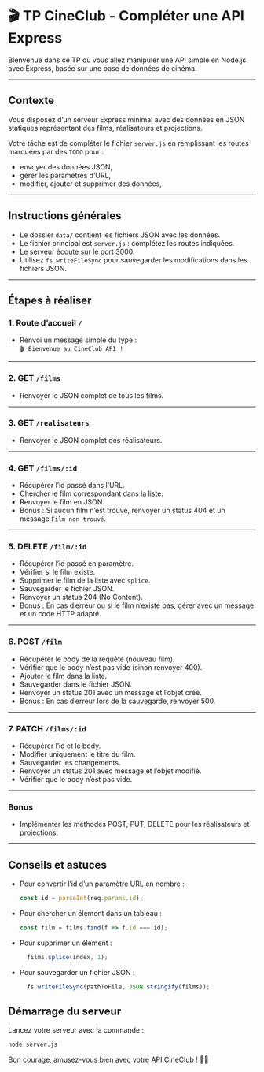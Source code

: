 # 🎬 TP CineClub - Compléter une API Express

Bienvenue dans ce TP où vous allez manipuler une API simple en Node.js avec Express, basée sur une base de données de cinéma.

---

## Contexte

Vous disposez d’un serveur Express minimal avec des données en JSON statiques représentant des films, réalisateurs et projections.

Votre tâche est de compléter le fichier `server.js` en remplissant les routes marquées par des `TODO` pour :

- envoyer des données JSON,
- gérer les paramètres d’URL,
- modifier, ajouter et supprimer des données,

---

## Instructions générales

- Le dossier `data/` contient les fichiers JSON avec les données.
- Le fichier principal est `server.js` : complétez les routes indiquées.
- Le serveur écoute sur le port 3000.
- Utilisez `fs.writeFileSync` pour sauvegarder les modifications dans les fichiers JSON.


---

## Étapes à réaliser

### 1. Route d’accueil `/`

- Renvoi un message simple du type :  
  `🎬 Bienvenue au CineClub API !`

---

### 2. GET `/films`

- Renvoyer le JSON complet de tous les films.

---

### 3. GET `/realisateurs`

- Renvoyer le JSON complet des réalisateurs.

---

### 4. GET `/films/:id`

- Récupérer l’id passé dans l’URL.
- Chercher le film correspondant dans la liste.
- Renvoyer le film en JSON.
- Bonus : Si aucun film n’est trouvé, renvoyer un status 404 et un message `Film non trouvé`.

---

### 5. DELETE `/film/:id`

- Récupérer l’id passé en paramètre.
- Vérifier si le film existe.
- Supprimer le film de la liste avec `splice`.
- Sauvegarder le fichier JSON.
- Renvoyer un status 204 (No Content).
- Bonus : En cas d’erreur ou si le film n’existe pas, gérer avec un message et un code HTTP adapté.

---

### 6. POST `/film`

- Récupérer le body de la requête (nouveau film).
- Vérifier que le body n’est pas vide (sinon renvoyer 400).
- Ajouter le film dans la liste.
- Sauvegarder dans le fichier JSON.
- Renvoyer un status 201 avec un message et l’objet créé.
- Bonus : En cas d’erreur lors de la sauvegarde, renvoyer 500.

---

### 7. PATCH `/films/:id`

- Récupérer l’id et le body.
- Modifier uniquement le titre du film.
- Sauvegarder les changements.
- Renvoyer un status 201 avec message et l’objet modifié.
- Vérifier que le body n’est pas vide.

---

### Bonus

- Implémenter les méthodes POST, PUT, DELETE pour les réalisateurs et projections.

---

## Conseils et astuces

- Pour convertir l’id d’un paramètre URL en nombre :  
  ```js
  const id = parseInt(req.params.id);
  ```
- Pour chercher un élément dans un tableau :
    ```js
  const film = films.find(f => f.id === id);
  ```
- Pour supprimer un élément :  
  ```js
    films.splice(index, 1);
  ```
- Pour sauvegarder un fichier JSON :  
  ```js
    fs.writeFileSync(pathToFile, JSON.stringify(films));
  ```

## Démarrage du serveur

Lancez votre serveur avec la commande :

```bash 
node server.js
```

Bon courage, amusez-vous bien avec votre API CineClub ! 🎥🍿


